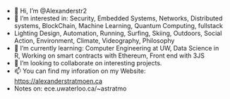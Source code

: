 - 👋 Hi, I’m @Alexanderstr2
- 👀 I’m interested in: Security, Embedded Systems, Networks, Distributed systems, BlockChain, Machine Learning, Quantum Computing, fullstack
- Lighting Design, Automation, Running, Surfing, Skiing, Outdoors, Social Action, Environment, Climate, Videography, Philosophy
- 🌱 I’m currently learning: Computer Engineering at UW, Data Science in R, Working on smart contracts with Ethereum, Front end with 3JS
- 💞️ I’m looking to collaborate on interesting projects.
- 📫 You can find my inforation on my Website: https://alexanderstratmoen.ca
- Notes on: ece.uwaterloo.ca/~astratmo
<!---
Alexanderstr2/Alexanderstr2 is a ✨ special ✨ repository because its `README.md` (this file) appears on your GitHub profile.
You can click the Preview link to take a look at your changes.
--->
